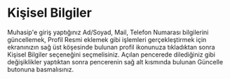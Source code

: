 # Kişisel Bilgiler

Muhasip'e giriş yaptığınız Ad/Soyad, Mail, Telefon Numarası bilgilerini güncellemek, Profil Resmi eklemek gibi işlemleri gerçekleştirmek için ekranınızın sağ üst köşesinde bulunan profil ikonunuza tıkladıktan sonra Kişisel Bilgiler seçeneğini seçmelisiniz. Açılan pencerede dilediğiniz gibi değişiklikler yaptıktan sonra pencerenin sağ alt kısmında bulunan Güncelle butonuna basmalısınız.
